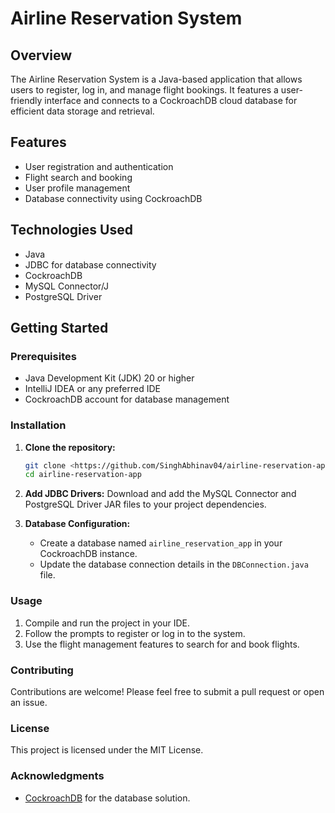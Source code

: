 # Airline Reservation System

## Overview
The Airline Reservation System is a Java-based application that allows users to register, log in, and manage flight bookings. It features a user-friendly interface and connects to a CockroachDB cloud database for efficient data storage and retrieval.

## Features
- User registration and authentication
- Flight search and booking
- User profile management
- Database connectivity using CockroachDB

## Technologies Used
- Java
- JDBC for database connectivity
- CockroachDB 
- MySQL Connector/J
- PostgreSQL Driver

## Getting Started

### Prerequisites
- Java Development Kit (JDK) 20 or higher
- IntelliJ IDEA or any preferred IDE
- CockroachDB account for database management

### Installation
1. **Clone the repository:**
   ```bash
   git clone <https://github.com/SinghAbhinav04/airline-reservation-app>
   cd airline-reservation-app
2. **Add JDBC Drivers:** Download and add the MySQL Connector and PostgreSQL Driver JAR files to your project dependencies.

3. **Database Configuration:**
    * Create a database named `airline_reservation_app` in your CockroachDB instance.
    * Update the database connection details in the `DBConnection.java` file.
### Usage

1. Compile and run the project in your IDE.
2. Follow the prompts to register or log in to the system.
3. Use the flight management features to search for and book flights.

### Contributing

Contributions are welcome! Please feel free to submit a pull request or open an issue.

### License

This project is licensed under the MIT License.

### Acknowledgments

* [CockroachDB](https://cockroachlabs.cloud/) for the database solution.
